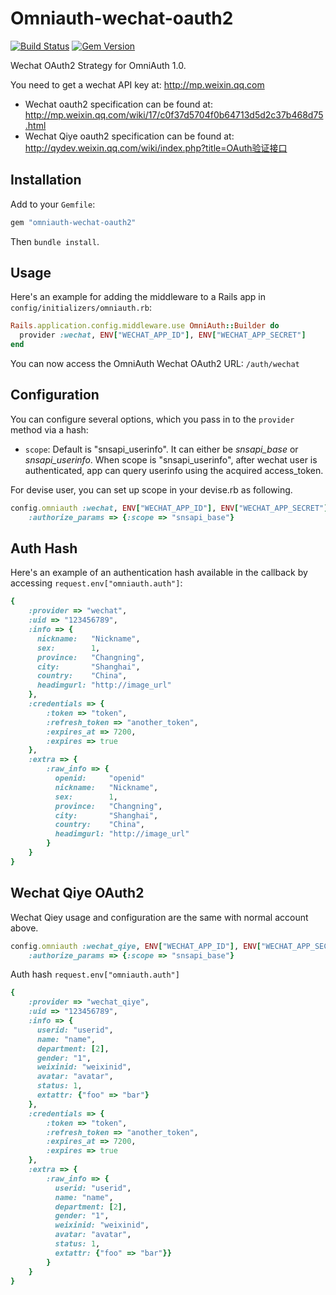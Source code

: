 Omniauth-wechat-oauth2
======================

[![Build Status](https://travis-ci.org/skinnyworm/omniauth-wechat-oauth2.svg)](https://travis-ci.org/skinnyworm/omniauth-wechat-oauth2) [![Gem Version](https://badge.fury.io/rb/omniauth-wechat-oauth2.png)](http://badge.fury.io/rb/omniauth-wechat-oauth2)

Wechat OAuth2 Strategy for OmniAuth 1.0.

You need to get a wechat API key at: http://mp.weixin.qq.com

* Wechat oauth2 specification can be found at: http://mp.weixin.qq.com/wiki/17/c0f37d5704f0b64713d5d2c37b468d75.html
* Wechat Qiye oauth2 specification can be found at: http://qydev.weixin.qq.com/wiki/index.php?title=OAuth验证接口
## Installation

Add to your `Gemfile`:

```ruby
gem "omniauth-wechat-oauth2"
```

Then `bundle install`.


## Usage

Here's an example for adding the middleware to a Rails app in `config/initializers/omniauth.rb`:

```ruby
Rails.application.config.middleware.use OmniAuth::Builder do
  provider :wechat, ENV["WECHAT_APP_ID"], ENV["WECHAT_APP_SECRET"]
end
```

You can now access the OmniAuth Wechat OAuth2 URL: `/auth/wechat`

## Configuration

You can configure several options, which you pass in to the `provider` method via a hash:

* `scope`: Default is "snsapi_userinfo". It can either be *snsapi_base* or *snsapi_userinfo*. When scope is "snsapi_userinfo", after wechat user is authenticated, app can query userinfo using the acquired access_token.

For devise user, you can set up scope in your devise.rb as following.

```ruby
config.omniauth :wechat, ENV["WECHAT_APP_ID"], ENV["WECHAT_APP_SECRET"],
    :authorize_params => {:scope => "snsapi_base"}
```

## Auth Hash

Here's an example of an authentication hash available in the callback by accessing `request.env["omniauth.auth"]`:

```ruby
{
    :provider => "wechat",
    :uid => "123456789",
    :info => {
      nickname:   "Nickname",
      sex:        1,
      province:   "Changning",
      city:       "Shanghai",
      country:    "China",
      headimgurl: "http://image_url"
    },
    :credentials => {
        :token => "token",
        :refresh_token => "another_token",
        :expires_at => 7200,
        :expires => true
    },
    :extra => {
        :raw_info => {
          openid:     "openid"
          nickname:   "Nickname",
          sex:        1,
          province:   "Changning",
          city:       "Shanghai",
          country:    "China",
          headimgurl: "http://image_url"
        }
    }
}
```

## Wechat Qiye OAuth2

Wechat Qiey usage and configuration are the same with normal account above.

```ruby
config.omniauth :wechat_qiye, ENV["WECHAT_APP_ID"], ENV["WECHAT_APP_SECRET"],
    :authorize_params => {:scope => "snsapi_base"}
```

Auth hash `request.env["omniauth.auth"]`

```ruby
{
    :provider => "wechat_qiye",
    :uid => "123456789",
    :info => {
      userid: "userid",
      name: "name",
      department: [2],
      gender: "1",
      weixinid: "weixinid",
      avatar: "avatar",
      status: 1,
      extattr: {"foo" => "bar"}
    },
    :credentials => {
        :token => "token",
        :refresh_token => "another_token",
        :expires_at => 7200,
        :expires => true
    },
    :extra => {
        :raw_info => {
          userid: "userid",
          name: "name",
          department: [2],
          gender: "1",
          weixinid: "weixinid",
          avatar: "avatar",
          status: 1,
          extattr: {"foo" => "bar"}}
        }
    }
}
```
